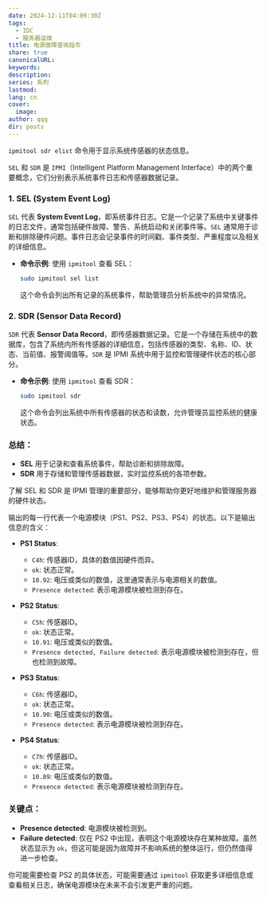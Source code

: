 ```yaml
---
date: 2024-12-11T04:09:30Z
tags:
  - IDC
  - 服务器运维
title: 电源故障查询指令
share: true
canonicalURL: 
keywords: 
description: 
series: 系列
lastmod: 
lang: cn
cover:
  image: 
author: qqq
dir: posts
---
```


`ipmitool sdr elist` 命令用于显示系统传感器的状态信息。

`SEL` 和 `SDR` 是 `IPMI`（Intelligent Platform Management Interface）中的两个重要概念，它们分别表示系统事件日志和传感器数据记录。

### 1. **SEL (System Event Log)**
`SEL` 代表 **System Event Log**，即系统事件日志。它是一个记录了系统中关键事件的日志文件，通常包括硬件故障、警告、系统启动和关闭事件等。`SEL` 通常用于诊断和排除硬件问题。事件日志会记录事件的时间戳、事件类型、严重程度以及相关的详细信息。

- **命令示例**: 使用 `ipmitool` 查看 SEL：
  ```bash
  sudo ipmitool sel list
  ```
  这个命令会列出所有记录的系统事件，帮助管理员分析系统中的异常情况。

### 2. **SDR (Sensor Data Record)**
`SDR` 代表 **Sensor Data Record**，即传感器数据记录。它是一个存储在系统中的数据库，包含了系统内所有传感器的详细信息，包括传感器的类型、名称、ID、状态、当前值、报警阈值等。`SDR` 是 IPMI 系统中用于监控和管理硬件状态的核心部分。

- **命令示例**: 使用 `ipmitool` 查看 SDR：
  ```bash
  sudo ipmitool sdr
  ```
  这个命令会列出系统中所有传感器的状态和读数，允许管理员监控系统的健康状态。

### 总结：
- **SEL** 用于记录和查看系统事件，帮助诊断和排除故障。
- **SDR** 用于存储和管理传感器数据，实时监控系统的各项参数。

了解 SEL 和 SDR 是 IPMI 管理的重要部分，能够帮助你更好地维护和管理服务器的硬件状态。


输出的每一行代表一个电源模块（PS1、PS2、PS3、PS4）的状态。以下是输出信息的含义：

- **PS1 Status**: 
  - `C4h`: 传感器ID，具体的数值因硬件而异。
  - `ok`: 状态正常。
  - `10.92`: 电压或类似的数值，这里通常表示与电源相关的数值。
  - `Presence detected`: 表示电源模块被检测到存在。

- **PS2 Status**:
  - `C5h`: 传感器ID。
  - `ok`: 状态正常。
  - `10.91`: 电压或类似的数值。
  - `Presence detected, Failure detected`: 表示电源模块被检测到存在，但也检测到故障。

- **PS3 Status**:
  - `C6h`: 传感器ID。
  - `ok`: 状态正常。
  - `10.90`: 电压或类似的数值。
  - `Presence detected`: 表示电源模块被检测到存在。

- **PS4 Status**:
  - `C7h`: 传感器ID。
  - `ok`: 状态正常。
  - `10.89`: 电压或类似的数值。
  - `Presence detected`: 表示电源模块被检测到存在。

### 关键点：
- **Presence detected**: 电源模块被检测到。
- **Failure detected**: 仅在 PS2 中出现，表明这个电源模块存在某种故障。虽然状态显示为 `ok`，但这可能是因为故障并不影响系统的整体运行，但仍然值得进一步检查。

你可能需要检查 PS2 的具体状态，可能需要通过 `ipmitool` 获取更多详细信息或查看相关日志，确保电源模块在未来不会引发更严重的问题。